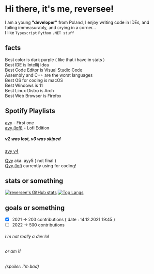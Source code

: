 
Hi there, it's me, reversee! 
===========================
 
I am a young **"developer"** from Poland, 
I enjoy writing code in IDEs, and failing immeasurably, and crying in a corner...   
I like `Typescript` `Python` `.NET stuff` 

## facts
Best color is dark purple ( like that i have in stats )  
Best IDE is Intellij Idea  
Best Code Editor is Visual Studio Code  
Assembly and C++ are the worst languages  
Best OS for coding is macOS   
Best Windows is 11  
Best Linux Distro is Arch  
Best Web Browser is Firefox

## Spotify Playlists
[ayy](https://open.spotify.com/playlist/5jwnKhAldpzoHqpOd5fbYO?si=abb71d28852342ca) - First one  
[ayy (lofi)](https://open.spotify.com/playlist/2ZQNss0wsXpKHc3RoyV6VP?si=8032195b093a4ed2) - Lofi Edition  
##### v2 was lost, v3 was skiped  
[ayy v4](https://open.spotify.com/playlist/74s3hIC9cZ8YlfEUw80Xom?si=ddd0f172efac40e4)  
  
[Qyy](https://open.spotify.com/playlist/5hDrdKPYGEYNqBBipIzNRu?si=e0d87af108e941db&pt=6ab55372b86be9ff3a380d667c1383de) aka. ayy5 ( not final )  
[Qyy (lofi](https://open.spotify.com/playlist/0Pohtm62o0gIlq0XRnPO1P?si=80a6e0c7bd874c1e) currently using for coding!  

## stats or something 
[![reversee's GitHub stats](https://github-readme-stats.vercel.app/api?username=reversee-dev&theme=midnight-purple&show_icons=true)](https://github.com/anuraghazra/github-readme-stats)
[![Top Langs](https://github-readme-stats.vercel.app/api/top-langs/?username=reversee-dev&theme=midnight-purple&layout=compact)](https://github.com/anuraghazra/github-readme-stats)

## goals or something
- [x] 2021 -> 200 contributions ( date : 14.12.2021 19:45 )
- [ ] 2022 -> 500 contributions 

###### i'm not really a dev lol  
###### or am i?
###### (spoiler: i'm bad)

